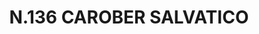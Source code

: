 ---
title: "N.136 CAROBER SALVATICO"
plant-name: "N.136 CAROBER SALVATICO"
plant-number: "136"
plant-xml: "/assets/xml/plant136.xml"
plant-img1: "/assets/img/plant136_verso.jpg"
plant-img2: "/assets/img/plant136.jpg"
plant-title: "N.136 CAROBER SALVATICO"
plant-taxon-link: ""
plant-taxon-link: ""
layout: single-xml
---